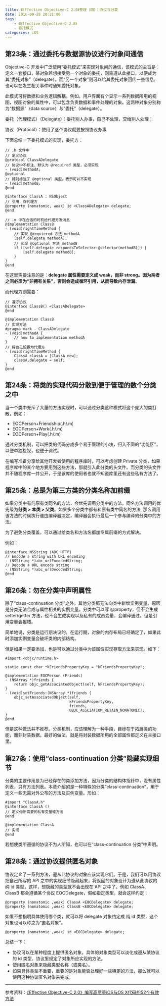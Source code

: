```yaml
---
title: 《Effective Objective-C 2.0》整理（四）：协议与分类
date: 2016-09-28 20:21:06
tags: 
    - 《Effective Objective-C 2.0》
    - 委托模式
categories: iOS
---
```


## 第23条：通过委托与数据源协议进行对象间通信
Objective-C 开发中广泛使用“委托模式”来实现对象间的通信，该模式的主旨是：定义一套接口，某对象若想接受另一个对象的委托，则需遵从此接口，以便成为其“委托对象”（delegate）。而“另一个对象”则可以给其委托对象回传一些信息，也可以在发生相关事件时通知委托对象。

<!--more-->

此模式可将数据和业务逻辑解耦。例如，用户界面有个显示一系列数据所用的视图，视图对象的属性中，可以包含负责数据和事件处理的对象。这两种对象分别称为“数据源”（data source）与“委托”（delegate）。

委托（代理模式）（Delegate）：委托别人办事，自己不处理，交给别人处理；

协议（Protocol）：使用了这个协议就要按照协议办事

下面总结一下委托模式的实现，委托方：

```objc
// .h 文件中
// 定义协议
@protocol ClassADelegate
// 协议中不标注，默认为 @required 类型，必须实现
- (void)methodA;
@optional
// 特别标注了 @optional 类型，表示可以不实现
- (void)methodB;
@end

@interface ClassA : NSObject
// 引用，存代理方
@property (nonatomic, weak) id <ClassADelegate> delegate;
@end

// .m 中在合适的时机给代理方发消息
@implementation ClassB
- (void)rightTimeMethod {
    // 实现 @requiered 方法 methodA
    [self.delegate methodA];
    // 实现 @optional 方法 methodB
    if ([self.delegate respondsToSelector:@selector(methodB)]) {
        [self.delegate methodB];
    }
}
@end
```

在这里需要注意的是：**delegate 属性需要定义成 weak，而非 strong。因为两者之间必须为“非拥有关系”，否则会造成循环引用，从而导致内存泄漏**。

而代理方则需要：

```objc
// 遵守协议
@interface ClassB() <ClassADelegate>
@end

@implementation ClassB
// 实现方法
#pragma mark - ClassADelegate
- (void)methodA {
    // how to implementation methodA
}
// 将自己设置为代理方
- (void)rightTimeMethod {
	ClassA classA = [ClassA new];
	classA.delegate = self;
}
@end
```



## 第24条：将类的实现代码分散到便于管理的数个分类之中

当一个类中充斥了大量的方法实现时，可以通过分类这种模式将这个庞大的类打散，例如：

- EOCPerson+Friendship(.h/.m)
- EOCPerson+Work(.h/.m)
- EOCPerson+Play(.h/.m)

通过分类机制，可以把类的代码分成多个易于管理的小块，归入不同的“功能区”，以便单独检视，也便于调试。

在编写准备分享给其他开发者使用的程序库时，可以考虑创建 Private 分类，如果程序库中的某个地方要用到这些方法，那就引入此分类的头文件。而分类的头文件并不随程序库一并公开，于是该库的使用者也就不知道库里还有这些私有方法了。



## 第25条：总是为第三方类的分类名称加前缀

如果分类中有何原有类同名的方法，会优先调用分类中的方法，同名方法调用的优先级为**分类 > 本类 > 父类**。如果多个分类中都有和原有类中同名的方法, 那么调用该方法的时候执行谁由编译器决定，编译器会执行最后一个参与编译的分类中的方法。

为了避免分类覆盖，可以通过给类名和方法名都加专属前缀的方式解决。

例如：

```objc
@interface NSString (ABC_HTTP)
// Encode a string with URL encoding
- (NSString *)abc_urlEncodedString;
// Decode a URL encode string
- (NSString *)abc_urlDecodedString;
@end
```



## 第26条：勿在分类中声明属性

除了“class-continuation 分类”之外，其他分类都无法向类中新增实例变量。原因是分类无法合成与属性相关的实例变量。分类中可以写 @property，但不会生成 setter/getter 方法，也不会生成实现以及私有的成员变量，会编译通过，但是引用变量会报错。

简单地说，分类是运行期决议的，在运行期，对象的内存布局已经确定了，如果此时添加实例变量会破坏类的内部结构。

但是如果一定要添加，也是可以通过分类中为该属性实现存取方法来实现。如下：

```objc
#import <objc/runtime.h>

static const char *kFriendsPropertyKey = "kFriendsPropertyKey";

@implementation EOCPerson (Friends)
- (NSArray *)friends {
    return objc_getAssociatedObject(self, kFriendsPropertyKey);
}
- (void)setFriends:(NSArray *)friends {
    objc_setAssociatedObject(self,
                             kFriendsPropertyKey,
                             friends,
                             OBJC_ASSCIATIOM_RETAIN_NONATOMIC);
}
@end
```

但是这种做法并不推荐。分类机制，应该理解为一种手段，目标在于拓展类的功能，而非封装数据。最好的做法，就是将封装数据所用的全部属性都定义在主接口里。

## 第27条：使用“class-continuation 分类”隐藏实现细节

分类的主要作用是为已经存在的类添加方法，因为分类的结构体指针中，没有属性列表，只有方法列表。本章介绍的是一种特殊的分类“class-continuation”，用于定义一些无需对外公布的方法及实例变量。形如：

```objc
#import "ClassA.h"
@interface ClassA ()
// 定义你所需要的私有变量或方法
@end

@implementation ClassA
// 实现
@end
```

若想使类所遵循的协议不为人所知，也可以在“class-continuation 分类”中声明。



## 第28条：通过协议提供匿名对象

协议定义了一系列方法，遵从此协议的对象应该实现它们。于是，我们可以用协议把自己所写的 API 之中的实现细节隐藏起来，将返回的对象设计为遵从此协议的纯 id 类型，这样，想隐藏的类型就不会出现在 API 之中了。例如 ClassA、ClassB 都会遵循某个协议 EOCDelegate，假如指定类型，就会这样约定：

```objc
@property (nonatomic ,weak) ClassA <EOCDelegate> delegate;
@property (nonatomic ,weak) ClassB <EOCDelegate> delegate;
```

如果不想指明具体使用哪个类，就可以将 delegate 对象约定成 纯 id 类型，这个对象也可以称之为“匿名对象”。

```objc
@property (nonatomic ,weak) id <EOCDelegate> delegate;
```

总结一下：

- 协议可以在某种程度上提供匿名对象，具体的对象类型可以淡化成遵从某协议的 id 类型，协议里规定了对象所应实现的方法。
- 使用匿名对象来隐藏类型名称（或类名）。
- 如果具体类型不重要，重要的是对象能否处理好一些特定的方法，那么就可以使用这种协议匿名对象来完成。



---

参考资料：[《Effective Objective-C 2.0》编写高质量iOS与OS X代码的52个有效方法](https://book.douban.com/subject/25829244/)